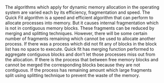 The algorithms which apply for dynamic memory allocation in the operating system are varied each by its efficiency, fragmentation and speed. The Quick Fit algorithm is a speed and efficient algorithm that can perform to allocate processes into memory. But it causes internal fragmentation which is not in contiguous memory blocks. These fragments can be reduced by merging and splitting techniques. However, there will be some certain number of fragments remaining which cannot be used to allocate another process. If there was a process which did not fit any of blocks in the block list has no space to execute. Quick fit has merging function performed to aggregate contiguous blocks and don’t let those processes miss out from the allocation. If there is the process that between free memory blocks and cannot be merged the corresponding blocks because they are not contiguous. If the process has remaining amount which large fragments split using splitting technique to prevent the waste of the memory.
